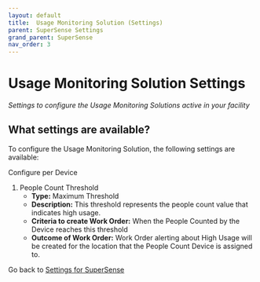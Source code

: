 ```yaml
---
layout: default
title:  Usage Monitoring Solution (Settings)
parent: SuperSense Settings
grand_parent: SuperSense
nav_order: 3
---
```


# Usage Monitoring Solution Settings
*Settings to configure the Usage Monitoring Solutions active in your facility*

## What settings are available?
To configure the Usage Monitoring Solution, the following settings are available:

Configure per Device 
1. People Count Threshold
    - **Type:** Maximum Threshold
    - **Description:** This threshold represents the people count value that indicates high usage.  
    - **Criteria to create Work Order:** When the People Counted by the Device reaches this threshold
    - **Outcome of Work Order:** Work Order alerting about High Usage will be created for the location that the People Count Device is assigned to.

Go back to [Settings for SuperSense](/vcs_settings.html)